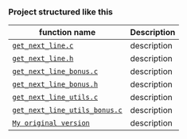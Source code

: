   ### Project structured like this 
| function name | Description | 
 | ----------------------------- | ------------------------------------------------- | 
| [`get_next_line.c`](https://github.com/alessiotucci/get_next_line/blob/master/get_next_line.c) | description |
| [`get_next_line.h`](https://github.com/alessiotucci/get_next_line/blob/master/get_next_line.h) | description | 
| [`get_next_line_bonus.c`](https://github.com/alessiotucci/get_next_line/blob/master/get_next_line_bonus.c) | description | 
| [`get_next_line_bonus.h`](https://github.com/alessiotucci/get_next_line/blob/master/get_next_line_bonus.h) | description |  
| [`get_next_line_utils.c`](https://github.com/alessiotucci/get_next_line/blob/master/get_next_line_utils.c) | description |
| [`get_next_line_utils_bonus.c`](https://github.com/alessiotucci/get_next_line/blob/master/get_next_line_utils.c) | description | 
| [`My original version`](https://github.com/alessiotucci/get_next_line/blob/master/original_version.c) | description |  
